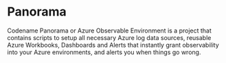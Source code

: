 # Panorama
Codename Panorama or Azure Observable Environment is a project that contains scripts to setup all necessary Azure log data sources, reusable Azure Workbooks, Dashboards and Alerts that instantly grant observability into your Azure environments, and alerts you when things go wrong.
